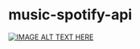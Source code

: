 # music-spotify-api
[![IMAGE ALT TEXT HERE](http://img.youtube.com/vi/qMI_pDBEBxA/0.jpg)](https://www.youtube.com/embed/OgT-enPREz4)



